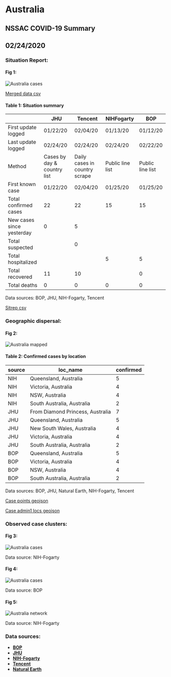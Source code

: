 # Australia
## NSSAC COVID-19 Summary
## 02/24/2020



### Situation Report:
#### Fig 1:
![Australia cases](../merged_histories/Australia_merged_histories.png)

[Merged data csv](https://github.com/SchlittDataSci/SchlittDataSci.github.io/blob/master/data/tables/Australia_merged_daily.csv)

#### Table 1: Situation summary


|                           | JHU                         | Tencent                       | NIHFogarty       | BOP              |
|---------------------------|-----------------------------|-------------------------------|------------------|------------------|
| First update logged       | 01/22/20                    | 02/04/20                      | 01/13/20         | 01/12/20         |
| Last update logged        | 02/24/20                    | 02/24/20                      | 02/24/20         | 02/22/20         |
| Method                    | Cases by day & country list | Daily cases in country scrape | Public line list | Public line list |
| First known case          | 01/22/20                    | 02/04/20                      | 01/25/20         | 01/25/20         |
| Total confirmed cases     | 22                          | 22                            | 15               | 15               |
| New cases since yesterday | 0                           | 5                             |                  |                  |
| Total suspected           |                             | 0                             |                  |                  |
| Total hospitalized        |                             |                               | 5                | 5                |
| Total recovered           | 11                          | 10                            |                  | 0                |
| Total deaths              | 0                           | 0                             | 0                | 0                |

Data sources: BOP, JHU, NIH-Fogarty, Tencent


[Sitrep csv](https://github.com/SchlittDataSci/SchlittDataSci.github.io/blob/master/data/tables/Australia_sitrep.csv)

### Geographic dispersal:
#### Fig 2:
![Australia mapped](../case_locs/Australia_case_locs.png)

#### Table 2: Confirmed cases by location


| source   | loc_name                         |   confirmed |
|----------|----------------------------------|-------------|
| NIH      | Queensland, Australia            |           5 |
| NIH      | Victoria, Australia              |           4 |
| NIH      | NSW, Australia                   |           4 |
| NIH      | South Australia, Australia       |           2 |
| JHU      | From Diamond Princess, Australia |           7 |
| JHU      | Queensland, Australia            |           5 |
| JHU      | New South Wales, Australia       |           4 |
| JHU      | Victoria, Australia              |           4 |
| JHU      | South Australia, Australia       |           2 |
| BOP      | Queensland, Australia            |           5 |
| BOP      | Victoria, Australia              |           4 |
| BOP      | NSW, Australia                   |           4 |
| BOP      | South Australia, Australia       |           2 |

Data sources: BOP, JHU, Natural Earth, NIH-Fogarty, Tencent


[Case points geojson](https://github.com/SchlittDataSci/SchlittDataSci.github.io/blob/master/data/shapes/Australia_case_locs.geojson)

[Case admin1 locs geojson](https://github.com/SchlittDataSci/SchlittDataSci.github.io/blob/master/data/shapes/Australia_admin1_locs.geojson)

### Observed case clusters:
#### Fig 3:
![Australia cases](../cluster_analysis/Australia_imported_cases_NIHFogarty.png)



Data source: NIH-Fogarty


#### Fig 4:
![Australia cases](../cluster_analysis/Australia_imported_cases_BOP.png)



Data source: BOP


#### Fig 5:
![Australia network](../autochthonous_networks/Australia_network.png)



Data source: NIH-Fogarty


### Data sources:
* **[BOP](https://github.com/beoutbreakprepared/nCoV2019)**
* **[JHU](https://github.com/CSSEGISandData/COVID-19)** 
* **[NIH-Fogarty](https://docs.google.com/spreadsheets/d/1jS24DjSPVWa4iuxuD4OAXrE3QeI8c9BC1hSlqr-NMiU/edit#gid=1187587451)** 
* **[Tencent](https://news.qq.com/zt2020/page/feiyan.htm)**
* **[Natural Earth](https://www.naturalearthdata.com/forums/forum/natural-earth-map-data/cultural-vectors/admin-1-states-provinces-and-their-boundaries/)**

<!-- Global site tag (gtag.js) - Google Analytics -->
<script async src="https://www.googletagmanager.com/gtag/js?id=UA-158816269-1"></script>
<script>
  window.dataLayer = window.dataLayer || [];
  function gtag(){dataLayer.push(arguments);}
  gtag('js', new Date());

  gtag('config', 'UA-158816269-1');
</script>